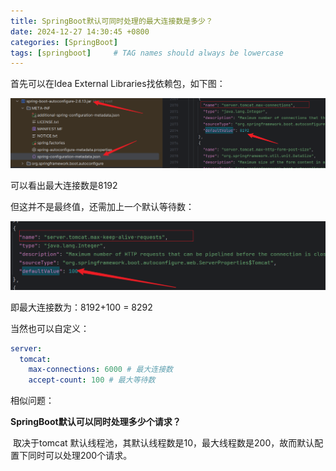 ```yaml
---
title: SpringBoot默认可同时处理的最大连接数是多少？
date: 2024-12-27 14:30:45 +0800
categories: [SpringBoot]
tags: [springboot]     # TAG names should always be lowercase
---
```


首先可以在Idea External Libraries找依赖包，如下图：

![image-20250120141359055](./image/image-20250120141359055.png)

可以看出最大连接数是8192

但这并不是最终值，还需加上一个默认等待数：

![image-20250120141626953](./image/image-20250120141626953.png)

即最大连接数为：8192+100 = 8292

当然也可以自定义：

```yml
server:
  tomcat:
    max-connections: 6000 # 最大连接数
    accept-count: 100 # 最大等待数
```



相似问题：

**SpringBoot默认可以同时处理多少个请求？**

​	取决于tomcat 默认线程池，其默认线程数是10，最大线程数是200，故而默认配置下同时可以处理200个请求。
